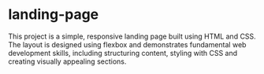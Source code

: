 # landing-page
This project is a simple, responsive landing page built using HTML and CSS. The layout is designed using flexbox and demonstrates fundamental web development skills, including structuring content, styling with CSS and creating visually appealing sections.
